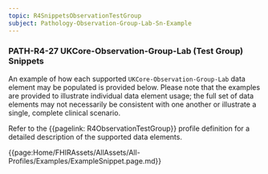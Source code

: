```yaml
---
topic: R4SnippetsObservationTestGroup
subject: Pathology-Observation-Group-Lab-Sn-Example
---
```

### PATH-R4-27 UKCore-Observation-Group-Lab (Test Group) Snippets
An example of how each supported <code>UKCore-Observation-Group-Lab</code> data element may be populated is provided below. Please note that the examples are provided to illustrate individual data element usage; the full set of data elements may not necessarily be consistent with one another or illustrate a single, complete clinical scenario.

Refer to the {{pagelink: R4ObservationTestGroup}} profile definition for a detailed description of the supported data elements.

{{page:Home/FHIRAssets/AllAssets/All-Profiles/Examples/ExampleSnippet.page.md}}
